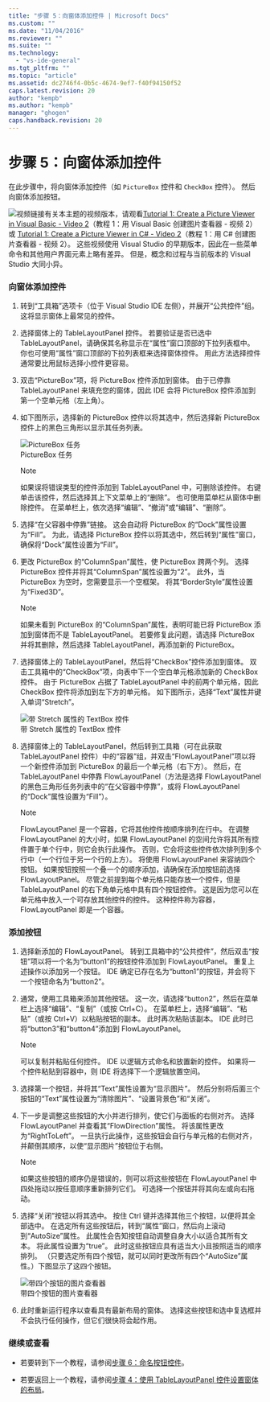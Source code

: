 ```yaml
---
title: "步骤 5：向窗体添加控件 | Microsoft Docs"
ms.custom: ""
ms.date: "11/04/2016"
ms.reviewer: ""
ms.suite: ""
ms.technology: 
  - "vs-ide-general"
ms.tgt_pltfrm: ""
ms.topic: "article"
ms.assetid: dc2746f4-0b5c-4674-9ef7-f40f94150f52
caps.latest.revision: 20
author: "kempb"
ms.author: "kempb"
manager: "ghogen"
caps.handback.revision: 20
---
```

# <a name="step-5-add-controls-to-your-form"></a>步骤 5：向窗体添加控件
在此步骤中，将向窗体添加控件（如 `PictureBox` 控件和 `CheckBox` 控件）。 然后向窗体添加按钮。  
  
 ![视频链接](~/data-tools/media/playvideo.gif "PlayVideo")有关本主题的视频版本，请观看[Tutorial 1: Create a Picture Viewer in Visual Basic - Video 2](http://go.microsoft.com/fwlink/?LinkId=205211)（教程 1：用 Visual Basic 创建图片查看器 - 视频 2）或 [Tutorial 1: Create a Picture Viewer in C# - Video 2](http://go.microsoft.com/fwlink/?LinkId=205200)（教程 1：用 C# 创建图片查看器 - 视频 2）。 这些视频使用 Visual Studio 的早期版本，因此在一些菜单命令和其他用户界面元素上略有差异。 但是，概念和过程与当前版本的 Visual Studio 大同小异。  
  
### <a name="to-add-controls-to-your-form"></a>向窗体添加控件  
  
1.  转到“工具箱”选项卡（位于 Visual Studio IDE 左侧），并展开“公共控件”组。 这将显示窗体上最常见的控件。  
  
2.  选择窗体上的 TableLayoutPanel 控件。 若要验证是否已选中 TableLayoutPanel，请确保其名称显示在“属性”窗口顶部的下拉列表框中。 你也可使用“属性”窗口顶部的下拉列表框来选择窗体控件。 用此方法选择控件通常要比用鼠标选择小控件更容易。  
  
3.  双击“PictureBox”项，将 PictureBox 控件添加到窗体。 由于已停靠 TableLayoutPanel 来填充您的窗体，因此 IDE 会将 PictureBox 控件添加到第一个空单元格（左上角）。  
  
4.  如下图所示，选择新的 PictureBox 控件以将其选中，然后选择新 PictureBox 控件上的黑色三角形以显示其任务列表。  
  
     ![PictureBox 任务](~/ide/media/express_pictureboxtasks.png "Express_PictureBoxTasks")  
PictureBox 任务  
  
    > [!NOTE]
    >  如果误将错误类型的控件添加到 TableLayoutPanel 中，可删除该控件。 右键单击该控件，然后选择其上下文菜单上的“删除”。 也可使用菜单栏从窗体中删除控件。 在菜单栏上，依次选择“编辑”、“撤消”或“编辑”、“删除”。  
  
5.  选择“在父容器中停靠”链接。 这会自动将 PictureBox 的“Dock”属性设置为“Fill”。 为此，请选择 PictureBox 控件以将其选中，然后转到“属性”窗口，确保将“Dock”属性设置为“Fill”。  
  
6.  更改 PictureBox 的“ColumnSpan”属性，使 PictureBox 跨两个列。 选择 PictureBox 控件并将其“ColumnSpan”属性设置为“2”。 此外，当 PictureBox 为空时，您需要显示一个空框架。 将其“BorderStyle”属性设置为“Fixed3D”。  
  
    > [!NOTE]
    >  如果未看到 PictureBox 的“ColumnSpan”属性，表明可能已将 PictureBox 添加到窗体而不是 TableLayoutPanel。 若要修复此问题，请选择 PictureBox 并将其删除，然后选择 TableLayoutPanel，再添加新的 PictureBox。  
  
7.  选择窗体上的 TableLayoutPanel，然后将“CheckBox”控件添加到窗体。 双击工具箱中的“CheckBox”项，向表中下一个空白单元格添加新的 CheckBox 控件。 由于 PictureBox 占据了 TableLayoutPanel 中的前两个单元格，因此 CheckBox 控件将添加到左下方的单元格。 如下图所示，选择“Text”属性并键入单词“Stretch”。  
  
     ![带 Stretch 属性的 TextBox 控件](~/ide/media/express_pictureviewercheckbox.png "Express_PictureViewerCheckbox")  
带 Stretch 属性的 TextBox 控件  
  
8.  选择窗体上的 TableLayoutPanel，然后转到工具箱（可在此获取 TableLayoutPanel 控件）中的“容器”组，并双击“FlowLayoutPanel”项以将一个新控件添加到 PictureBox 的最后一个单元格（右下方）。 然后，在 TableLayoutPanel 中停靠 FlowLayoutPanel（方法是选择 FlowLayoutPanel 的黑色三角形任务列表中的“在父容器中停靠”，或将 FlowLayoutPanel 的“Dock”属性设置为“Fill”）。  
  
    > [!NOTE]
    >  FlowLayoutPanel 是一个容器，它将其他控件按顺序排列在行中。 在调整 FlowLayoutPanel 的大小时，如果 FlowLayoutPanel 的空间允许将其所有控件置于单个行中，则它会执行此操作。 否则，它会将这些控件依次排列到多个行中（一个行位于另一个行的上方）。 将使用 FlowLayoutPanel 来容纳四个按钮。 如果按钮按照一个叠一个的顺序添加，请确保在添加按钮前选择 FlowLayoutPanel。 尽管之前提到每个单元格只能存放一个控件，但是 TableLayoutPanel 的右下角单元格中具有四个按钮控件。 这是因为您可以在单元格中放入一个可存放其他控件的控件。 这种控件称为容器，FlowLayoutPanel 即是一个容器。  
  
### <a name="to-add-buttons"></a>添加按钮  
  
1.  选择新添加的 FlowLayoutPanel。 转到工具箱中的“公共控件”，然后双击“按钮”项以将一个名为“button1”的按钮控件添加到 FlowLayoutPanel。 重复上述操作以添加另一个按钮。 IDE 确定已存在名为“button1”的按钮，并会将下一个按钮命名为“button2”。  
  
2.  通常，使用工具箱来添加其他按钮。 这一次，请选择“button2”，然后在菜单栏上选择“编辑”、“复制”（或按 Ctrl+C）。 在菜单栏上，选择“编辑”、“粘贴”（或按 Ctrl+V）以粘贴按钮的副本。 此时再次粘贴该副本。 IDE 此时已将“button3”和“button4”添加到 FlowLayoutPanel。  
  
    > [!NOTE]
    >  可以复制并粘贴任何控件。 IDE 以逻辑方式命名和放置新的控件。 如果将一个控件粘贴到容器中，则 IDE 将选择下一个逻辑放置空间。  
  
3.  选择第一个按钮，并将其“Text”属性设置为“显示图片”。 然后分别将后面三个按钮的“Text”属性设置为“清除图片”、“设置背景色”和“关闭”。  
  
4.  下一步是调整这些按钮的大小并进行排列，使它们与面板的右侧对齐。 选择 FlowLayoutPanel 并查看其“FlowDirection”属性。 将该属性更改为“RightToLeft”。 一旦执行此操作，这些按钮会自行与单元格的右侧对齐，并颠倒其顺序，以使“显示图片”按钮位于右侧。  
  
    > [!NOTE]
    >  如果这些按钮的顺序仍是错误的，则可以将这些按钮在 FlowLayoutPanel 中四处拖动以按任意顺序重新排列它们。 可选择一个按钮并将其向左或向右拖动。  
  
5.  选择“关闭”按钮以将其选中。 按住 Ctrl 键并选择其他三个按钮，以便将其全部选中。 在选定所有这些按钮后，转到“属性”窗口，然后向上滚动到“AutoSize”属性。 此属性会告知按钮自动调整自身大小以适合其所有文本。 将此属性设置为“true”。 此时这些按钮应具有适当大小且按照适当的顺序排列。 （只要选定所有四个按钮，就可以同时更改所有四个“AutoSize”属性。）下图显示了这四个按钮。  
  
     ![带四个按钮的图片查看器](~/ide/media/express_autosize.png "Express_AutoSize")  
带四个按钮的图片查看器  
  
6.  此时重新运行程序以查看具有最新布局的窗体。 选择这些按钮和选中复选框并不会执行任何操作，但它们很快将会起作用。  
  
### <a name="to-continue-or-review"></a>继续或查看  
  
-   若要转到下一个教程，请参阅[步骤 6：命名按钮控件](../ide/step-6-name-your-button-controls.md)。  
  
-   若要返回上一个教程，请参阅[步骤 4：使用 TableLayoutPanel 控件设置窗体的布局](../ide/step-4-lay-out-your-form-with-a-tablelayoutpanel-control.md)。


<!--HONumber=Feb17_HO4-->


